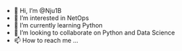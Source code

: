 - 👋 Hi, I’m @Nju1B
- 👀 I’m interested in NetOps
- 🌱 I’m currently learning Python
- 💞️ I’m looking to collaborate on Python and Data Science
- 📫 How to reach me ...

<!---
Nju1B/Nju1B is a ✨ special ✨ repository because its `README.md` (this file) appears on your GitHub profile.
You can click the Preview link to take a look at your changes.
--->
